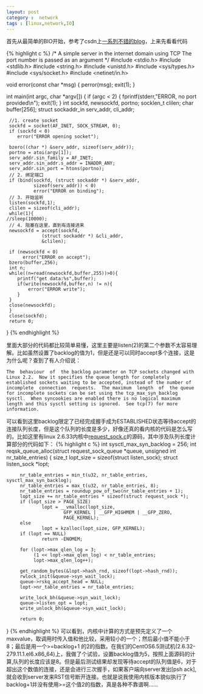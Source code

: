 ```yaml
---
layout: post
category :  network
tags : [linux,network,IO]
---
```

首先从最简单的BIO开始，参考了csdn上[一系列不错的blog](http://blog.csdn.net/sunyurun/article/details/8192804)，上来先看看代码

{% highlight c %}
/* A simple server in the internet domain using TCP
   The port number is passed as an argument */
#include <stdio.h>
#include <stdlib.h>
#include <string.h>
#include <unistd.h>
#include <sys/types.h> 
#include <sys/socket.h>
#include <netinet/in.h>

void error(const char *msg)
{
    perror(msg);
    exit(1);
}

int main(int argc, char *argv[])
{
     if (argc < 2) {
         fprintf(stderr,"ERROR, no port provided\n");
         exit(1);
     }
     int sockfd, newsockfd, portno;
     socklen_t clilen;
     char buffer[256];
     struct sockaddr_in serv_addr, cli_addr;
    
     //1. create socket
     sockfd = socket(AF_INET, SOCK_STREAM, 0);
     if (sockfd < 0) 
        error("ERROR opening socket");

     bzero((char *) &serv_addr, sizeof(serv_addr));
     portno = atoi(argv[1]);
     serv_addr.sin_family = AF_INET;
     serv_addr.sin_addr.s_addr = INADDR_ANY;
     serv_addr.sin_port = htons(portno);
     // 2. 绑定端口
     if (bind(sockfd, (struct sockaddr *) &serv_addr,
              sizeof(serv_addr)) < 0) 
              error("ERROR on binding");
     // 3. 开始监听
     listen(sockfd,1);	 
     clilen = sizeof(cli_addr);
     while(1){
	//sleep(10000);
     // 4. 阻塞在这里，直到有连接进来
     newsockfd = accept(sockfd, 
                 (struct sockaddr *) &cli_addr, 
                 &clilen);
     
     if (newsockfd < 0) 
          error("ERROR on accept");
     bzero(buffer,256);
     int n;
     while((n=read(newsockfd,buffer,255))>0){
        printf("get data:%s",buffer);
        if(write(newsockfd,buffer,n) != n){
            error("ERROR write");
        }
     }
     close(newsockfd);
     }
     close(sockfd);
     return 0; 
}
{% endhighlight %}

里面大部分的代码都比较简单易懂，这里主要是listen(2)的第二个参数不太容易理解。比如虽然设置了backlog的值为1，但是还是可以同时accept多个连接，这是为什么呢？查到了有人介绍说：
```
The  behaviour  of  the backlog parameter on TCP sockets changed with Linux 2.2.  Now it specifies the queue length for completely established sockets waiting to be accepted, instead of the number of  incomplete  connection  requests.  The maximum  length  of  the queue for incomplete sockets can be set using the tcp_max_syn_backlog sysctl.  When syncookies are enabled there is no logical maximum length and this sysctl setting is ignored.  See tcp(7) for more information.
```
可以看到这里backlog限定了已经完成握手成为ESTABLISHED状态等待accept的连接队列长度，但是这个队列的长度是多少，好像还真的看内核的代码是怎么写的。比如这里有linux 2.6.33内核中[request_sock.c](http://lxr.free-electrons.com/source/net/core/request_sock.c?v=2.6.33#L37)的源码，其中涉及队列长度计算部分的代码如下：
{% highlight c %}
 int sysctl_max_syn_backlog = 256;
 int reqsk_queue_alloc(struct request_sock_queue *queue, unsigned int nr_table_entries) {
         size_t lopt_size = sizeof(struct listen_sock);
         struct listen_sock *lopt;
 
         nr_table_entries = min_t(u32, nr_table_entries, sysctl_max_syn_backlog);
         nr_table_entries = max_t(u32, nr_table_entries, 8);
         nr_table_entries = roundup_pow_of_two(nr_table_entries + 1);
         lopt_size += nr_table_entries * sizeof(struct request_sock *);
         if (lopt_size > PAGE_SIZE)
                 lopt = __vmalloc(lopt_size,
                         GFP_KERNEL | __GFP_HIGHMEM | __GFP_ZERO,
                         PAGE_KERNEL);
         else
                 lopt = kzalloc(lopt_size, GFP_KERNEL);
         if (lopt == NULL)
                 return -ENOMEM;
 
         for (lopt->max_qlen_log = 3;
              (1 << lopt->max_qlen_log) < nr_table_entries;
              lopt->max_qlen_log++);
 
         get_random_bytes(&lopt->hash_rnd, sizeof(lopt->hash_rnd));
         rwlock_init(&queue->syn_wait_lock);
         queue->rskq_accept_head = NULL;
         lopt->nr_table_entries = nr_table_entries;
 
         write_lock_bh(&queue->syn_wait_lock);
         queue->listen_opt = lopt;
         write_unlock_bh(&queue->syn_wait_lock);
 
         return 0;
 }
{% endhighlight %}
可以看到，内核中计算的方式是预先定义了一个maxvalue，取调用时传入值和他比较，采用较小的一个；然后最小值不能小于8；最后是用一个>=backlog+1 的2的指数。在我们的CentOS6.5测试机(2.6.32-279.11.1.el6.x86_64)上，我做了个试验，设置backlog值为5，按照上面源码的计算,队列的长度应该是8。但是最后测试结果却发现等待accept的队列值是6，对于超出这个数值的连接，还是会进行三次握手，如果客户端向server发出[psh ack],就会收到server发来RST信号断开连接。也就是说我使用内核版本貌似执行了backlog+1并没有使用>=这个值2的指数，真是各种不靠谱啊……

